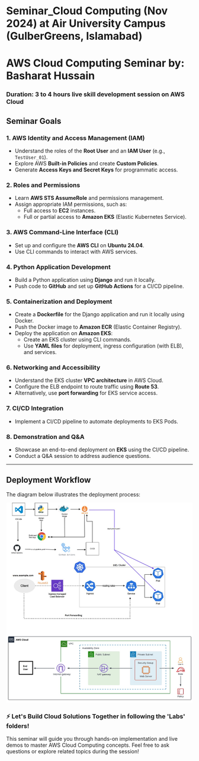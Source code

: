# Seminar_Cloud Computing (Nov 2024) at Air University Campus (GulberGreens, Islamabad)

# AWS Cloud Computing Seminar by: Basharat Hussain
### Duration: 3 to 4 hours live skill development session on AWS Cloud

## Seminar Goals  

### 1. AWS Identity and Access Management (IAM)  
- Understand the roles of the **Root User** and an **IAM User** (e.g., `TestUser_01`).  
- Explore AWS **Built-in Policies** and create **Custom Policies**.  
- Generate **Access Keys and Secret Keys** for programmatic access.  

### 2. Roles and Permissions  
- Learn **AWS STS AssumeRole** and permissions management.  
- Assign appropriate IAM permissions, such as:  
  - Full access to **EC2** instances.  
  - Full or partial access to **Amazon EKS** (Elastic Kubernetes Service).  

### 3. AWS Command-Line Interface (CLI)  
- Set up and configure the **AWS CLI** on **Ubuntu 24.04**.  
- Use CLI commands to interact with AWS services.  

### 4. Python Application Development  
- Build a Python application using **Django** and run it locally.  
- Push code to **GitHub** and set up **GitHub Actions** for a CI/CD pipeline.  

### 5. Containerization and Deployment  
- Create a **Dockerfile** for the Django application and run it locally using Docker.  
- Push the Docker image to **Amazon ECR** (Elastic Container Registry).  
- Deploy the application on **Amazon EKS**:  
  - Create an EKS cluster using CLI commands.  
  - Use **YAML files** for deployment, ingress configuration (with ELB), and services.  

### 6. Networking and Accessibility  
- Understand the EKS cluster **VPC architecture** in AWS Cloud.  
- Configure the ELB endpoint to route traffic using **Route 53**.  
- Alternatively, use **port forwarding** for EKS service access.  

### 7. CI/CD Integration  
- Implement a CI/CD pipeline to automate deployments to EKS Pods.  

### 8. Demonstration and Q&A  
- Showcase an end-to-end deployment on **EKS** using the CI/CD pipeline.  
- Conduct a Q&A session to address audience questions.  

---
## Deployment Workflow  
The diagram below illustrates the deployment process:  

![Deployment Workflow](image/seminar_overall_flow_2.jpeg)


### ⚡ Let's Build Cloud Solutions Together in following the 'Labs' folders!  
This seminar will guide you through hands-on implementation and live demos to master AWS Cloud Computing concepts. 
Feel free to ask questions or explore related topics during the session!  














